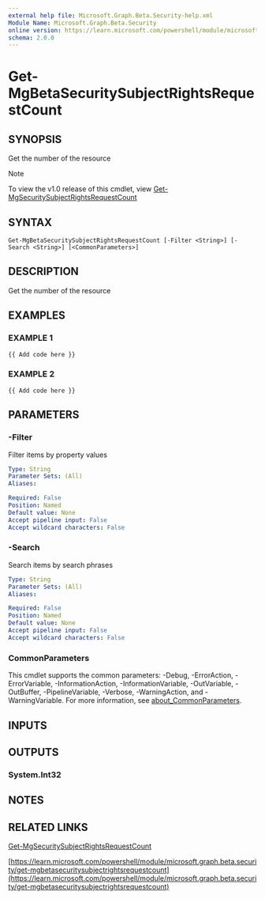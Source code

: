 ```yaml
---
external help file: Microsoft.Graph.Beta.Security-help.xml
Module Name: Microsoft.Graph.Beta.Security
online version: https://learn.microsoft.com/powershell/module/microsoft.graph.beta.security/get-mgbetasecuritysubjectrightsrequestcount
schema: 2.0.0
---
```


# Get-MgBetaSecuritySubjectRightsRequestCount

## SYNOPSIS
Get the number of the resource

> [!NOTE]
> To view the v1.0 release of this cmdlet, view [Get-MgSecuritySubjectRightsRequestCount](/powershell/module/Microsoft.Graph.Security/Get-MgSecuritySubjectRightsRequestCount?view=graph-powershell-1.0)

## SYNTAX

```
Get-MgBetaSecuritySubjectRightsRequestCount [-Filter <String>] [-Search <String>] [<CommonParameters>]
```

## DESCRIPTION
Get the number of the resource

## EXAMPLES

### EXAMPLE 1
```
{{ Add code here }}
```

### EXAMPLE 2
```
{{ Add code here }}
```

## PARAMETERS

### -Filter
Filter items by property values

```yaml
Type: String
Parameter Sets: (All)
Aliases:

Required: False
Position: Named
Default value: None
Accept pipeline input: False
Accept wildcard characters: False
```

### -Search
Search items by search phrases

```yaml
Type: String
Parameter Sets: (All)
Aliases:

Required: False
Position: Named
Default value: None
Accept pipeline input: False
Accept wildcard characters: False
```

### CommonParameters
This cmdlet supports the common parameters: -Debug, -ErrorAction, -ErrorVariable, -InformationAction, -InformationVariable, -OutVariable, -OutBuffer, -PipelineVariable, -Verbose, -WarningAction, and -WarningVariable. For more information, see [about_CommonParameters](http://go.microsoft.com/fwlink/?LinkID=113216).

## INPUTS

## OUTPUTS

### System.Int32
## NOTES

## RELATED LINKS
[Get-MgSecuritySubjectRightsRequestCount](/powershell/module/Microsoft.Graph.Security/Get-MgSecuritySubjectRightsRequestCount?view=graph-powershell-1.0)

[https://learn.microsoft.com/powershell/module/microsoft.graph.beta.security/get-mgbetasecuritysubjectrightsrequestcount](https://learn.microsoft.com/powershell/module/microsoft.graph.beta.security/get-mgbetasecuritysubjectrightsrequestcount)


